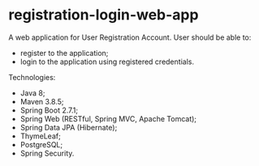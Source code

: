 # registration-login-web-app
A web application for User Registration Account. User should be able to:

- register to the application;
- login to the application using registered credentials.

Technologies:
- Java 8;
- Maven 3.8.5;
- Spring Boot 2.7.1;
- Spring Web (RESTful, Spring MVC, Apache Tomcat);
- Spring Data JPA (Hibernate);
- ThymeLeaf;
- PostgreSQL;
- Spring Security.
